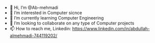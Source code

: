 - 👋 Hi, I’m @Ab-mehmadi
- 👀 I’m interested in Computer sicnce  
- 🌱 I’m currently learning Computer Engineering
- 💞️ I’m looking to collaborate on any type of Computer projects
- 📫 How to reach me, Linkedin: https://www.linkedin.com/in/abdullah-almehmadi-744119202/

<!---
Ab-mehmadi/Ab-mehmadi is a ✨ special ✨ repository because its `README.md` (this file) appears on your GitHub profile.
You can click the Preview link to take a look at your changes.
--->
